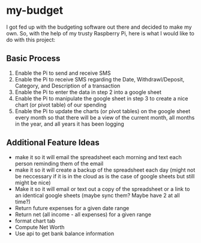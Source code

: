 # my-budget
I got fed up with the budgeting software out there and decided to make my own. So, with the help of my trusty Raspberry Pi, here is what I would like to do with this project:

## Basic Process
1. Enable the Pi to send and receive SMS
2. Enable the Pi to receive SMS regarding the Date, Withdrawl/Deposit, Category, and Description of a transaction
3. Enable the Pi to enter the data in step 2 into a google sheet
4. Enable the Pi to manipulate the google sheet in step 3 to create a nice chart (or pivot table) of our spending
5. Enable the Pi to update the charts (or pivot tables) on the google sheet every month so that there will be a view of the current month, all months in the year, and all years it has been logging

## Additional Feature Ideas
* make it so it will email the spreadsheet each morning and text each person reminding them of the email
* make it so it will create a backup of the spreadsheet each day (might not be neccessary if it is in the cloud as is the case of google sheets but still might be nice)
* Make it so it will email or text out a copy of the spreadsheet or a link to an identical google sheets (maybe sync them? Maybe have 2 at all time?)
* Return future expenses for a given date range
* Return net (all income - all expenses) for a given range
* format chart tab
* Compute Net Worth
* Use api to get bank balance information
